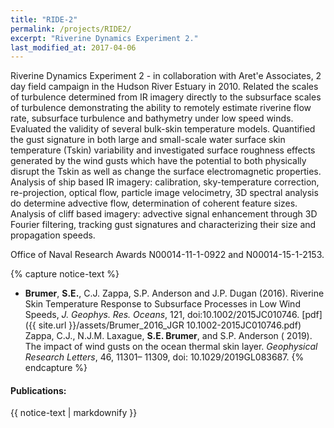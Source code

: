 ```yaml
---
title: "RIDE-2"
permalink: /projects/RIDE2/
excerpt: "Riverine Dynamics Experiment 2."
last_modified_at: 2017-04-06
---
```


Riverine Dynamics Experiment 2 - in collaboration with Aret\'e Associates, 2 day field campaign in the Hudson River Estuary in 2010. Related the scales of turbulence determined from IR imagery directly to the subsurface scales of turbulence demonstrating the ability to remotely estimate riverine flow rate, subsurface turbulence and bathymetry under low speed winds. Evaluated the validity of several bulk-skin temperature models. Quantified the gust signature in both large and small-scale water surface skin temperature (Tskin) variability and investigated surface roughness effects generated by the wind gusts which have the potential to both physically disrupt the Tskin as well as change the surface electromagnetic properties. Analysis of ship based IR imagery: calibration, sky-temperature correction, re-projection, optical flow, particle image velocimetry, 3D spectral analysis do determine advective flow, determination of coherent feature sizes. Analysis of cliff based imagery: advective signal enhancement through 3D Fourier filtering, tracking gust signatures and characterizing their size and propagation speeds. 

Office of Naval Research Awards N00014-11-1-0922 and N00014-15-1-2153.


{% capture notice-text %}
*  **Brumer**, **S.E.**, C.J. Zappa, S.P. Anderson and J.P. Dugan (2016). Riverine Skin Temperature Response to Subsurface Processes in Low Wind Speeds, *J. Geophys. Res. Oceans*, 121, doi:10.1002/2015JC010746. [pdf]({{ site.url }}/assets/Brumer_2016_JGR 10.1002-2015JC010746.pdf)
Zappa, C.J., N.J.M. Laxague, **S.E. Brumer**, and S.P. Anderson ( 2019). The impact of wind gusts on the ocean thermal skin layer. *Geophysical Research Letters*, 46, 11301– 11309, doi: 10.1029/2019GL083687.
{% endcapture %}

<div class="notice--info">
  <h4>Publications:</h4>
  {{ notice-text | markdownify }}
</div>
